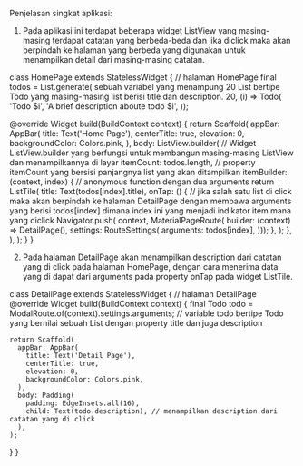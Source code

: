 Penjelasan singkat aplikasi:

1. Pada aplikasi ini terdapat beberapa widget ListView yang masing-masing terdapat catatan yang berbeda-beda dan jika diclick maka akan berpindah ke halaman yang berbeda yang digunakan untuk menampilkan detail dari masing-masing catatan.

class HomePage extends StatelessWidget { // halaman HomePage
  final todos = List<Todo>.generate( sebuah variabel yang menampung 20 List bertipe Todo yang masing-masing list berisi title dan description.
      20,
      (i) => Todo(
            'Todo $i',
            'A brief description aboute todo $i',
          ));

  @override
  Widget build(BuildContext context) {
    return Scaffold(
      appBar: AppBar(
        title: Text('Home Page'),
        centerTitle: true,
        elevation: 0,
        backgroundColor: Colors.pink,
      ),
      body: ListView.builder( // Widget ListView.builder yang berfungsi untuk membangun masing-masing ListView dan menampilkannya di layar
        itemCount: todos.length, // property itemCount yang bersisi panjangnya list yang akan ditampilkan
        itemBuilder: (context, index) { // anonymous function dengan dua arguments
          return ListTile(
            title: Text(todos[index].title),
            onTap: () { // jika salah satu list di click maka akan berpindah ke halaman DetailPage dengan membawa arguments yang berisi todos[index] dimana index ini yang menjadi indikator item mana yang diclick
              Navigator.push(
                  context,
                  MaterialPageRoute(
                      builder: (context) => DetailPage(), settings: RouteSettings(
                        arguments: todos[index],
                      )));
            },
          );
        },
      ),
    );
  }
}

2. Pada halaman DetailPage akan menampilkan description dari catatan yang di click pada halaman HomePage, dengan cara menerima data yang di dapat dari arguments pada property onTap pada widget ListTile.

class DetailPage extends StatelessWidget { // halaman DetailPage
  @override
  Widget build(BuildContext context) {
    final Todo todo = ModalRoute.of(context).settings.arguments; // variable todo bertipe Todo yang bernilai sebuah List dengan property title dan juga description
    
    return Scaffold(
      appBar: AppBar(
        title: Text('Detail Page'),
        centerTitle: true,
        elevation: 0,
        backgroundColor: Colors.pink,
      ),
      body: Padding(
        padding: EdgeInsets.all(16),
        child: Text(todo.description), // menampilkan description dari catatan yang di click
      ),
    );
  }
}